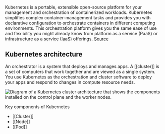 Kubernetes is a portable, extensible open-source platform for your management and orchestration of containerized workloads. Kubernetes simplifies complex container-management tasks and provides you with declarative configuration to orchestrate containers in different computing environments. This orchestration platform gives you the same ease of use and flexibility you might already know from platform as a service (PaaS) or infrastructure as a service (IaaS) offerings.
[Source](https://learn.microsoft.com/en-us/training/modules/intro-to-kubernetes/2-what-is-kubernetes)
## Kubernetes architecture

An orchestrator is a system that deploys and manages apps.  A [[cluster]] is a set of computers that work together and are viewed as a single system. You use Kubernetes as the orchestration and cluster software to deploy your apps and respond to changes in compute resource needs.

![Diagram of a Kubernetes cluster architecture that shows the components installed on the control plane and the worker nodes.](https://learn.microsoft.com/en-us/training/modules/intro-to-kubernetes/media/3-cluster-architecture-components.svg)

Key components of Kubernetes
- [[Cluster]]
- [[Node]]
- [[Pod]]
